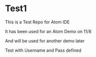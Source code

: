 # Test1
This is a Test Repo for Atom IDE

It has been used for an Atom Demo on 11/8

And will be used for another demo later

Test with Username and Pass defined
